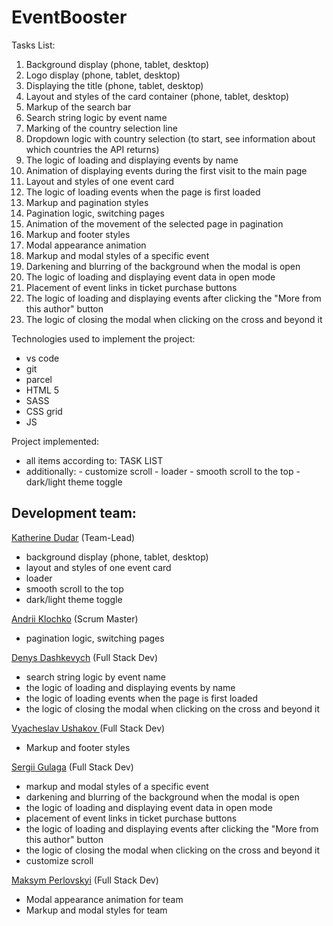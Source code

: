 # EventBooster

Tasks List:
1. Background display (phone, tablet, desktop)
2. Logo display (phone, tablet, desktop)
3. Displaying the title (phone, tablet, desktop)
4. Layout and styles of the card container (phone, tablet, desktop)
5. Markup of the search bar
6. Search string logic by event name
7. Marking of the country selection line
8. Dropdown logic with country selection (to start, see information about which countries the API returns)
9. The logic of loading and displaying events by name
10. Animation of displaying events during the first visit to the main page
11. Layout and styles of one event card
12. The logic of loading events when the page is first loaded
13. Markup and pagination styles
14. Pagination logic, switching pages
15. Animation of the movement of the selected page in pagination
16. Markup and footer styles
17. Modal appearance animation
18. Markup and modal styles of a specific event
19. Darkening and blurring of the background when the modal is open
20. The logic of loading and displaying event data in open mode
21. Placement of event links in ticket purchase buttons
22. The logic of loading and displaying events after clicking the "More from this author" button
23. The logic of closing the modal when clicking on the cross and beyond it

Technologies used to implement the project:
- vs code
- git
- parcel
- HTML 5
- SASS
- CSS grid
- JS

Project implemented:

- all items according to: TASK LIST
- additionally:
        - customize scroll
        - loader
        - smooth scroll to the top
        - dark/light theme toggle

Development team:
------
[Katherine Dudar](https://github.com/Katherineeeeeeee) (Team-Lead)

 - background display (phone, tablet, desktop)
 - layout and styles of one event card
 - loader
 - smooth scroll to the top
 - dark/light theme toggle

[Andrii Klochko](https://github.com/oLORDer) (Scrum Master)

 - pagination logic, switching pages

[Denys Dashkevych](https://github.com/MajorPrestige) (Full Stack Dev)

 - search string logic by event name
 - the logic of loading and displaying events by name
 - the logic of loading events when the page is first loaded
 - the logic of closing the modal when clicking on the cross and beyond it

[Vyacheslav Ushakov ](https://github.com/zerkel1991)(Full Stack Dev)

 - Markup and footer styles

[Sergii Gulaga](https://github.com/Ry6ens) (Full Stack Dev)

 - markup and modal styles of a specific event
 - darkening and blurring of the background when the modal is open
 - the logic of loading and displaying event data in open mode
 - placement of event links in ticket purchase buttons
 - the logic of loading and displaying events after clicking the "More from this author" button
 - the logic of closing the modal when clicking on the cross and beyond it
 - customize scroll

[Maksym Perlovskyi](https://github.com/Maksym150678) (Full Stack Dev)

 - Modal appearance animation for team
 - Markup and modal styles for team
